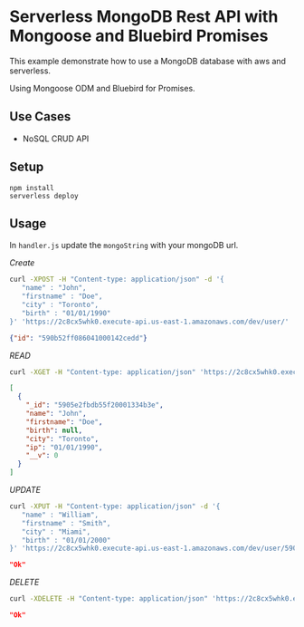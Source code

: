 # Serverless MongoDB Rest API with Mongoose and Bluebird Promises

This example demonstrate how to use a MongoDB database with aws and serverless.

Using Mongoose ODM and Bluebird for Promises.

## Use Cases

- NoSQL CRUD API

## Setup

```
npm install
serverless deploy
```

## Usage

In `handler.js` update the `mongoString` with your mongoDB url.

*Create*

```bash
curl -XPOST -H "Content-type: application/json" -d '{
   "name" : "John",
   "firstname" : "Doe",
   "city" : "Toronto",
   "birth" : "01/01/1990"
}' 'https://2c8cx5whk0.execute-api.us-east-1.amazonaws.com/dev/user/'
```
```json
{"id": "590b52ff086041000142cedd"}
```

*READ*

```bash
curl -XGET -H "Content-type: application/json" 'https://2c8cx5whk0.execute-api.us-east-1.amazonaws.com/dev/user/590b52ff086041000142cedd'
```
```json
[
  {
    "_id": "5905e2fbdb55f20001334b3e",
    "name": "John",
    "firstname": "Doe",
    "birth": null,
    "city": "Toronto",
    "ip": "01/01/1990",
    "__v": 0
  }
]
```

*UPDATE*

```bash
curl -XPUT -H "Content-type: application/json" -d '{
   "name" : "William",
   "firstname" : "Smith",
   "city" : "Miami",
   "birth" : "01/01/2000"
}' 'https://2c8cx5whk0.execute-api.us-east-1.amazonaws.com/dev/user/590b52ff086041000142cedd'
```
```json
"Ok"
```

*DELETE*

```bash
curl -XDELETE -H "Content-type: application/json" 'https://2c8cx5whk0.execute-api.us-east-1.amazonaws.com/dev/user/590b52ff086041000142cedd'
```

```json
"Ok"
```
